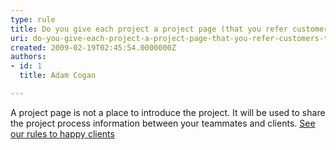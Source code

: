 ```yaml
---
type: rule
title: Do you give each project a project page (that you refer customers to)?
uri: do-you-give-each-project-a-project-page-that-you-refer-customers-to
created: 2009-02-19T02:45:54.0000000Z
authors:
- id: 1
  title: Adam Cogan

---
```




<span class='intro'> A project page is not a place to introduce the project. It will be used to share the project process information between your teammates and clients. <a href="/rules-to-better-software-consultants-happy-clients">See our rules to happy clients</a>  </span>

<a href="/do-you-use-a-project-portal-for-your-team-and-client"></a>​​​​


